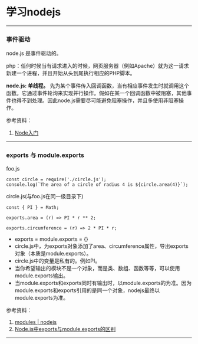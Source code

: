# 学习nodejs

____
### 事件驱动

node.js 是事件驱动的。

php：任何时候当有请求进入的时候，网页服务器（例如Apache）就为这一请求新建一个进程，并且开始从头到尾执行相应的PHP脚本。

**node.js: 单线程。** 先为某个事件传入回调函数，当有相应事件发生时就调用这个函数。它通过事件轮询来实现并行操作。假如在某一个回调函数中被阻塞，其他事件也得不到处理。因此node.js需要尽可能避免阻塞操作，并且多使用非阻塞操作。

参考资料：

1. [Node入门](https://www.nodebeginner.org/index-zh-cn.html)
____
### exports 与 module.exports

foo.js

    const circle = require('./circle.js');
    console.log(`The area of a circle of radius 4 is ${circle.area(4)}`);

circle.js(与foo.js在同一级目录下)

    const { PI } = Math;
    
    exports.area = (r) => PI * r ** 2;
    
    exports.circumference = (r) => 2 * PI * r;
    
- exports = module.exports = {}
- circle.js中，为exports对象添加了area、circumference属性，导出exports对象（本质是module.exports）。
- circle.js中的变量是私有的。例如PI。
- 当你希望输出的模块不是一个对象，而是类、数组、函数等等，可以使用module.exports输出。
- 当module.exports和exports同时有输出时，以module.exports的为准。因为module.exports和exports引用的是同一个对象，nodejs最终以module.exports为准。

参考资料：
1. [modules | nodejs](https://nodejs.org/dist/latest-v8.x/docs/api/modules.html)
2. [Node.js中exports与module.exports的区别](http://weizhifeng.net/node-js-exports-vs-module-exports.html)

____

